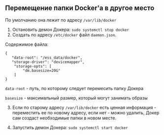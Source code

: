 ## Перемещение папки Docker'a в другое место ##

По умолчанию она лежит по адресу `/var/lib/docker`

1. Остановить демон Докера: `sudo systemctl stop docker`
2. Создать по адресу `/etc/docker` файл `daemon.json`.

Содержимое файла:

```
{ 
   "data-root": "/ess_data/docker",
   "storage-driver": "devicemapper",
    "storage-opts": [
        "dm.basesize=20G"
    ]
}
```

`data-root` - путь, по которому следует перемесить папку Докера

`basesize` - максимальный размер, который могут занимать образы

3. Если по старому адресу `/var/lib/docker` есть ценная информация - переместить ее по новому адресу, если нет - можно удалить, Докер сам создаст необходимые папки в новом месте.

4. Запустить демон Докера: `sudo systemctl start docker`